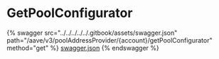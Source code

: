 # GetPoolConfigurator

{% swagger src="../../../../../.gitbook/assets/swagger.json" path="/aave/v3/poolAddressProvider/{account}/getPoolConfigurator" method="get" %}
[swagger.json](../../../../../.gitbook/assets/swagger.json)
{% endswagger %}

